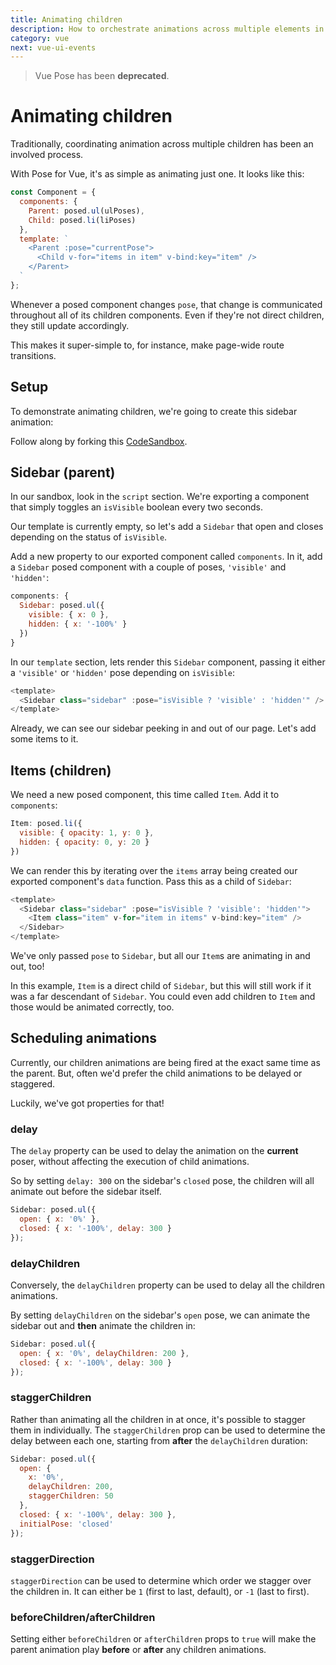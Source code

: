 ```yaml
---
title: Animating children
description: How to orchestrate animations across multiple elements in Pose for Vue
category: vue
next: vue-ui-events
---
```


> Vue Pose has been **deprecated**.

# Animating children

Traditionally, coordinating animation across multiple children has been an involved process.

With Pose for Vue, it's as simple as animating just one. It looks like this:

```javascript
const Component = {
  components: {
    Parent: posed.ul(ulPoses),
    Child: posed.li(liPoses)
  },
  template: `
    <Parent :pose="currentPose">
      <Child v-for="items in item" v-bind:key="item" />
    </Parent>
  `
};
```

Whenever a posed component changes `pose`, that change is communicated throughout all of its children components. Even if they're not direct children, they still update accordingly.

This makes it super-simple to, for instance, make page-wide route transitions.

<TOC />

## Setup

To demonstrate animating children, we're going to create this sidebar animation:

<CodeSandbox id="qq667ljpz4" vue height="500" />

Follow along by forking this [CodeSandbox](https://codesandbox.io/s/n36vyq63vm?module=%2Fsrc%2FApp.vue).

## Sidebar (parent)

In our sandbox, look in the `script` section. We're exporting a component that simply toggles an `isVisible` boolean every two seconds.

Our template is currently empty, so let's add a `Sidebar` that open and closes depending on the status of `isVisible`.

Add a new property to our exported component called `components`. In it, add a `Sidebar` posed component with a couple of poses, `'visible'` and `'hidden'`:

```javascript
components: {
  Sidebar: posed.ul({
    visible: { x: 0 },
    hidden: { x: '-100%' }
  })
}
```

In our `template` section, lets render this `Sidebar` component, passing it either a `'visible'` or `'hidden'` pose depending on `isVisible`:

```javascript
<template>
  <Sidebar class="sidebar" :pose="isVisible ? 'visible' : 'hidden'" />
</template>
```

Already, we can see our sidebar peeking in and out of our page. Let's add some items to it.

## Items (children)

We need a new posed component, this time called `Item`. Add it to `components`:

```javascript
Item: posed.li({
  visible: { opacity: 1, y: 0 },
  hidden: { opacity: 0, y: 20 }
})
```

We can render this by iterating over the `items` array being created our exported component's `data` function. Pass this as a child of `Sidebar`:

```javascript
<template>
  <Sidebar class="sidebar" :pose="isVisible ? 'visible': 'hidden'">
    <Item class="item" v-for="item in items" v-bind:key="item" />
  </Sidebar>
</template>
```

We've only passed `pose` to `Sidebar`, but all our `Item`s are animating in and out, too!

In this example, `Item` is a direct child of `Sidebar`, but this will still work if it was a far descendant of `Sidebar`. You could even add children to `Item` and those would be animated correctly, too.

## Scheduling animations

Currently, our children animations are being fired at the exact same time as the parent. But, often we'd prefer the child animations to be delayed or staggered.

Luckily, we've got properties for that!

### delay

The `delay` property can be used to delay the animation on the **current** poser, without affecting the execution of child animations.

So by setting `delay: 300` on the sidebar's `closed` pose, the children will all animate out before the sidebar itself.

```javascript
Sidebar: posed.ul({
  open: { x: '0%' },
  closed: { x: '-100%', delay: 300 }
});
```

### delayChildren

Conversely, the `delayChildren` property can be used to delay all the children animations.

By setting `delayChildren` on the sidebar's `open` pose, we can animate the sidebar out and **then** animate the children in:

```javascript
Sidebar: posed.ul({
  open: { x: '0%', delayChildren: 200 },
  closed: { x: '-100%', delay: 300 }
});
```

### staggerChildren

Rather than animating all the children in at once, it's possible to stagger them in individually. The `staggerChildren` prop can be used to determine the delay between each one, starting from **after** the `delayChildren` duration:

```javascript
Sidebar: posed.ul({
  open: {
    x: '0%',
    delayChildren: 200,
    staggerChildren: 50
  },
  closed: { x: '-100%', delay: 300 },
  initialPose: 'closed'
});
```

### staggerDirection

`staggerDirection` can be used to determine which order we stagger over the children in. It can either be `1` (first to last, default), or `-1` (last to first).

### beforeChildren/afterChildren

Setting either `beforeChildren` or `afterChildren` props to `true` will make the parent animation play **before** or **after** any children animations.